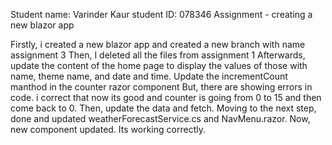 Student name: Varinder Kaur
student ID: 078346
Assignment - creating a new blazor app

Firstly, i created a new blazor app and created a new branch with name assignment 3
Then, I deleted all the files from assignment 1
Afterwards, update the content of the home page to display the values of those with name, theme name, and date and time.
Update the incrementCount manthod in the counter razor component 
But, there are showing errors in code. 
i correct that now its good and counter is going from 0 to 15 and then come back to 0.
Then, update the data and fetch.
Moving to the next step, done and updated weatherForecastService.cs and  NavMenu.razor.
Now, new component updated.
Its working correctly.
